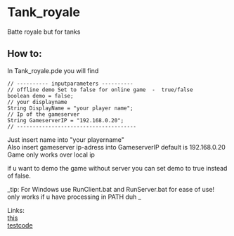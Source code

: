 # Tank_royale
Batte royale but for tanks



## How to:
In Tank_royale.pde you will find

    // ---------- inputparameters ----------
    // offline demo Set to false for online game  -  true/false
    boolean demo = false;
    // your displayname
    String DisplayName = "your player name";
    // Ip of the gameserver
    String GameserverIP = "192.168.0.20";
    // --------------------------------------
Just insert name into "your playername"  
Also insert gameserver ip-adress into GameserverIP default is 192.168.0.20  
Game only works over local ip

if u want to demo the game without server you can set demo to true instead of false.



_tip: For Windows use RunClient.bat and RunServer.bat for ease of use!  
only works if u have processing in PATH duh _


Links:  
[this](https://github.com/olekkr/Tank_royale)  
[testcode](https://github.com/olekkr/nettest)  
